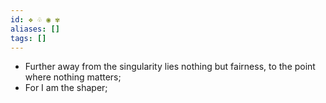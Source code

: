 ```yaml
---
id: ❖ ♧ ◉ ✾
aliases: []
tags: []
---
```


- Further away from the singularity lies nothing but fairness, to the point where nothing matters;
- For I am the shaper;
